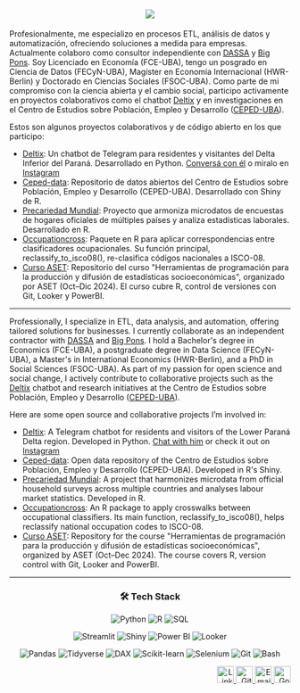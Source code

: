 <h1 align="center">
    <img src="https://readme-typing-svg.herokuapp.com/?font=Righteous&size=35&center=true&vCenter=true&width=700&height=70&duration=4000&lines=%C2%A1Hola!+👋+Soy+Facundo+Lastra;+Hi+There!+👋+I'm+Facundo+Lastra" />
</h1>

<p>
Profesionalmente, me especializo en procesos ETL, análisis de datos y automatización, ofreciendo soluciones a medida para empresas. Actualmente colaboro como consultor independiente con <a href="https://dassa.com.ar/">DASSA</a> y <a href="https://bigpons.com.ar/">Big Pons</a>. Soy Licenciado en Economía (FCE-UBA), tengo un posgrado en Ciencia de Datos (FECyN-UBA), Magíster en Economía Internacional (HWR-Berlin) y Doctorado en Ciencias Sociales (FSOC-UBA). Como parte de mi compromiso con la ciencia abierta y el cambio social, participo activamente en proyectos colaborativos como el chatbot <a href="https://github.com/marajadesantelmo/deltix">Deltix</a> y en investigaciones en el Centro de Estudios sobre Población, Empleo y Desarrollo (<a href="https://www.economicas.uba.ar/investigacion/institutos-y-centros/ceped/">CEPED-UBA</a>).
</p>

<p>Estos son algunos proyectos colaborativos y de código abierto en los que participo:</p>

<ul>
  <li><a href="https://github.com/marajadesantelmo/deltix">Deltix</a>: Un chatbot de Telegram para residentes y visitantes del Delta Inferior del Paraná. Desarrollado en Python. <a href="https://t.me/deltix_del_humedal_bot">Conversá con él</a> o miralo en <a href="https://www.instagram.com/deltix_bot">Instagram</a></li>
  <li><a href="https://github.com/ceped-fce-uba/ceped-data">Ceped-data</a>: Repositorio de datos abiertos del Centro de Estudios sobre Población, Empleo y Desarrollo (CEPED-UBA). Desarrollado con Shiny de R.</li>
  <li><a href="https://ceped-fce-uba.github.io/precariedad.mundial/">Precariedad Mundial</a>: Proyecto que armoniza microdatos de encuestas de hogares oficiales de múltiples países y analiza estadísticas laborales. Desarrollado en R.</li>
  <li><a href="https://github.com/Guidowe/occupationcross">Occupationcross</a>: Paquete en R para aplicar correspondencias entre clasificadores ocupacionales. Su función principal, reclassify_to_isco08(), re-clasifica códigos nacionales a ISCO-08.</li>
  <li><a href="https://ceped-fce-uba.github.io/curso_aset">Curso ASET</a>: Repositorio del curso "Herramientas de programación para la producción y difusión de estadísticas socioeconómicas", organizado por ASET (Oct–Dic 2024). El curso cubre R, control de versiones con Git, Looker y PowerBI.</li>
</ul>

<hr>

<p>
Professionally, I specialize in ETL, data analysis, and automation, offering tailored solutions for businesses. I currently collaborate as an independent contractor with <a href="https://dassa.com.ar/">DASSA</a> and <a href="https://bigpons.com.ar/">Big Pons</a>. I hold a Bachelor's degree in Economics (FCE-UBA), a postgraduate degree in Data Science (FECyN-UBA), a Master's in International Economics (HWR-Berlin), and a PhD in Social Sciences (FSOC-UBA). As part of my passion for open science and social change, I actively contribute to collaborative projects such as the <a href="https://github.com/marajadesantelmo/deltix">Deltix</a> chatbot and research initiatives at the Centro de Estudios sobre Población, Empleo y Desarrollo (<a href="https://www.economicas.uba.ar/investigacion/institutos-y-centros/ceped/">CEPED-UBA</a>).
</p>

<p>Here are some open source and collaborative projects I’m involved in:</p>

<ul>
  <li><a href="https://github.com/marajadesantelmo/deltix">Deltix</a>: A Telegram chatbot for residents and visitors of the Lower Paraná Delta region. Developed in Python. <a href="https://t.me/deltix_del_humedal_bot">Chat with him</a> or check it out on <a href="https://www.instagram.com/deltix_bot"> Instagram </a></li>
  <li><a href="https://github.com/ceped-fce-uba/ceped-data">Ceped-data</a>: Open data repository of the Centro de Estudios sobre Población, Empleo y Desarrollo (CEPED-UBA). Developed in R's Shiny.</li>
  <li><a href="https://ceped-fce-uba.github.io/precariedad.mundial/">Precariedad Mundial</a>: A project that harmonizes microdata from official household surveys across multiple countries and analyses labour market statistics. Developed in R.</li>
  <li><a href="https://github.com/Guidowe/occupationcross">Occupationcross</a>: An R package to apply crosswalks between occupational classifiers. Its main function, reclassify_to_isco08(), helps reclassify national occupation codes to ISCO-08.</li>
  <li><a href="https://ceped-fce-uba.github.io/curso_aset">Curso ASET</a>: Repository for the course "Herramientas de programación para la producción y difusión de estadísticas socioeconómicas", organized by ASET (Oct–Dec 2024). The course covers R, version control with Git, Looker and PowerBI.</li>
</ul>

<hr>

<h3 align="center">🛠️ Tech Stack </h3>

<p align="center">
  <img src="https://img.shields.io/badge/Python-3670A0?style=for-the-badge&logo=python&logoColor=ffdd54" alt="Python"/>
  <img src="https://img.shields.io/badge/R-276DC3?style=for-the-badge&logo=r&logoColor=white" alt="R"/>
  <img src="https://img.shields.io/badge/SQL-336791?style=for-the-badge&logo=postgresql&logoColor=white" alt="SQL"/>
</p>

<p align="center">
  <img src="https://img.shields.io/badge/Streamlit-FF4B4B?style=for-the-badge&logo=streamlit&logoColor=white" alt="Streamlit"/>
  <img src="https://img.shields.io/badge/Shiny-1d62f0?style=for-the-badge&logo=r&logoColor=white" alt="Shiny"/>
  <img src="https://img.shields.io/badge/Power%20BI-F2C811?style=for-the-badge&logo=powerbi&logoColor=black" alt="Power BI"/>
  <img src="https://img.shields.io/badge/Looker-4285F4?style=for-the-badge&logo=looker&logoColor=white" alt="Looker"/>
</p>

<p align="center">
  <img src="https://img.shields.io/badge/Pandas-150458?style=for-the-badge&logo=pandas&logoColor=white" alt="Pandas"/>
  <img src="https://img.shields.io/badge/tidyverse-1B5E20?style=for-the-badge&logo=r&logoColor=white" alt="Tidyverse"/>
  <img src="https://img.shields.io/badge/DAX-F2C811?style=for-the-badge&logo=powerbi&logoColor=black" alt="DAX"/>
  <img src="https://img.shields.io/badge/scikit--learn-F7931E?style=for-the-badge&logo=scikit-learn&logoColor=white" alt="Scikit-learn"/>
  <img src="https://img.shields.io/badge/Selenium-43B02A?style=for-the-badge&logo=selenium&logoColor=white" alt="Selenium"/>
  <img src="https://img.shields.io/badge/Git-F05032?style=for-the-badge&logo=git&logoColor=white" alt="Git"/>
  <img src="https://img.shields.io/badge/Bash-4EAA25?style=for-the-badge&logo=gnubash&logoColor=white" alt="Bash"/>
</p>

<p align="right">
  <a href="https://www.linkedin.com/in/facundo-lastra-b205511aa/" target="_blank">
    <img src="https://cdn.jsdelivr.net/gh/devicons/devicon/icons/linkedin/linkedin-original.svg" alt="LinkedIn" height="30" width="30" />
  </a>
  <a href="https://github.com/marajadesantelmo" target="_blank">
    <img src="https://cdn.jsdelivr.net/gh/devicons/devicon/icons/github/github-original.svg" alt="GitHub" height="30" width="30" />
  </a>
  <a href="mailto:marajadesantelmo@gmail.com">
    <img src="https://img.icons8.com/material-outlined/30/000000/new-post.png" alt="Email" height="30" width="30"/>
  </a>
  <a href="https://scholar.google.com/citations?hl=es&user=mkO9fmYAAAAJ&view_op=list_works&sortby=pubdate" target="_blank">
    <img src="https://img.icons8.com/ios-filled/30/000000/google-scholar.png" alt="Google Scholar" height="30" width="30"/>
  </a>
</p>
